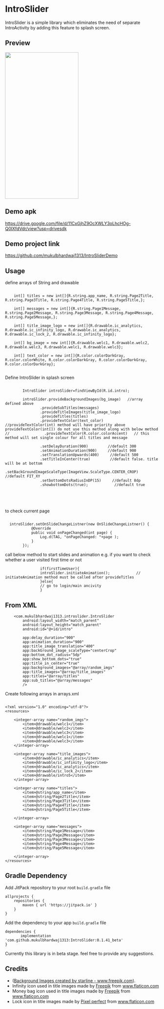 # IntroSlider
IntroSlider is a simple library which eliminates the need of separate IntroActivity by adding this feature to splash screen.


## Preview
<img src="https://media.giphy.com/media/YRVep22l3z0Wqddv2t/giphy.gif" width="240px" height="480px"/>

## Demo apk

https://drive.google.com/file/d/11CxGjhZ9OcXWLY3oLhcHOg-Q0IXfdVdr/view?usp=drivesdk

## Demo project link
https://github.com/mukulbhardwaj1313/IntroSliderDemo

## Usage

define arrays of String and drawable 

```

    int[] titles = new int[]{R.string.app_name, R.string.Page2Title, R.string.Page3Title, R.string.Page4Title, R.string.Page5Title,};
   
    int[] messages = new int[]{R.string.Page1Message, R.string.Page2Message, R.string.Page3Message, R.string.Page4Message, R.string.Page5Message,};

    int[] title_image_logo = new int[]{R.drawable.ic_analytics, R.drawable.ic_infinity_logo, R.drawable.ic_analytics, R.drawable.ic_lock_2, R.drawable.ic_infinity_logo};

    int[] bg_image = new int[]{R.drawable.welc1, R.drawable.welc2, R.drawable.welc3, R.drawable.welc1, R.drawable.welc3};

    int[] text_color = new int[]{R.color.colorDarkGray, R.color.colorWhite, R.color.colorDarkGray, R.color.colorDarkGray, R.color.colorDarkGray};
   
```

Define IntroSlider in splash screen 

```

        IntroSlider introSlider=findViewById(R.id.intro);

        introSlider.provideBackgroundImages(bg_image)   //array defined above
                .provideSubTitles(messages)           
                .provideTitleImages(title_image_logo)
                .provideTitles(titles)
                .provideTextColor(text_color)      //provideTextColor(int) method will have priority above provideTextColor(int[]) do not use this method along with below method
//                .provideTextColor(R.color.colorAccent)   // this method will set single colour for all titles and message

                .setDelayDuration(900)         //default 300
                .setAnimationDuration(900)     //default 900
                .setTranslationUpwards(400)     //default 500
                .setTitleInCenter(true)         //default false. title will be at bottom
                .setBackGroundImageScaleType(ImageView.ScaleType.CENTER_CROP)   //default FIT_XY
                .setbottomDotsRadiusInDP(15)     //default 8dp
                .showbottomDots(true);            //default true        

      



```

to check current page

```

  introSlider.setOnSlideChangeListner(new OnSlideChangeListner() {
            @Override
            public void onPageChanged(int page) {
                Log.d(TAG, "onPageChanged: "+page );
            }
        });
```

call below method to start slides and animation
e.g. if you want to check whether a user visited first time or not
```
                if(firstTimeUser){
                introSlider.initiateAnimation();            // initiateAnimation method must be called after provideTitles
                }else{
                // go to login/main ancivity
                }
```



## From XML

```
    <com.mukulbhardwaj1313.introslider.IntroSlider
        android:layout_width="match_parent"
        android:layout_height="match_parent"
        android:id="@+id/intro"

        app:delay_duration="900"
        app:animation_duration="900"
        app:title_image_translation="400"
        app:backGround_image_scaleType="centerCrop"
        app:bottom_dot_radius="5dp"
        app:show_bottom_dots="true"
        app:title_in_center="true"
        app:background_images="@array/random_imgs"
        app:title_images="@array/title_images"
        app:titles="@array/titles"
        app:sub_titles="@array/messages"
        />
```
Create following arrays in arrays.xml

```

<?xml version="1.0" encoding="utf-8"?>
<resources>

    <integer-array name="random_imgs">
        <item>@drawable/welc1</item>
        <item>@drawable/welc2</item>
        <item>@drawable/welc3</item>
        <item>@drawable/welc1</item>
        <item>@drawable/welc3</item>
    </integer-array>

    <integer-array name="title_images">
        <item>@drawable/ic_analytics</item>
        <item>@drawable/ic_infinity_logo</item>
        <item>@drawable/ic_analytics</item>
        <item>@drawable/ic_lock_2</item>
        <item>@drawable/intro5</item>
    </integer-array>

    <integer-array name="titles">
        <item>@string/app_name</item>
        <item>@string/Page2Title</item>
        <item>@string/Page3Title</item>
        <item>@string/Page4Title</item>
        <item>@string/Page5Title</item>

    </integer-array>

    <integer-array name="messages">
        <item>@string/Page1Message</item>
        <item>@string/Page2Message</item>
        <item>@string/Page3Message</item>
        <item>@string/Page4Message</item>
        <item>@string/Page5Message</item>

    </integer-array>
</resources>
```

## Gradle Dependency

Add JitPack repository to your root `build.gradle` file
```
allprojects {
    repositories {
        maven { url 'https://jitpack.io' }
    }
}
```
Add the dependency to your app `build.gradle` file
```
dependencies {
       implementation 'com.github.mukulbhardwaj1313:IntroSlider:0.1.41_beta'
}
```

Currently this library is in beta stage. feel free to provide any suggestions.

## Credits
- (<a href="https://www.freepik.com/free-vector/abstract-ink-splash-banner-different-colors_4724857.htm">Background Images created by starline - www.freepik.com</a>).
- <div>Infinity icon used in title images made by <a href="https://www.flaticon.com/authors/freepik" title="Freepik">Freepik</a> from <a href="https://www.flaticon.com/"             title="Flaticon">www.flaticon.com</a></div>
- <div>Money bag icon used in title images made by <a href="https://www.flaticon.com/authors/freepik" title="Freepik">Freepik</a> from <a href="https://www.flaticon.com/"             title="Flaticon">www.flaticon.com</a></div>
- <div>Lock icon in title images made by <a href="https://www.flaticon.com/authors/pixel-perfect" title="Pixel perfect">Pixel perfect</a> from <a href="https://www.flaticon.com/"             title="Flaticon">www.flaticon.com</a></div>
